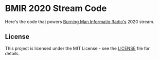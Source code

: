 # BMIR 2020 Stream Code

Here's the code that powers [Burning Man Informatio Radio's](https://bmir.org)
2020 stream.

## License

This project is licensed under the MIT License - see the [LICENSE](LICENSE) file
for details.
